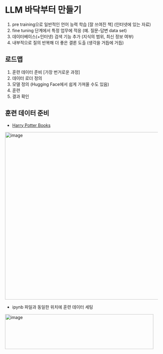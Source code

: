 # LLM 바닥부터 만들기

1. pre training으로 일반적인 언어 능력 학습 [잘 쓰여진 책] (인터넷에 있는 자료)
2. fine tuning 단계에서 특정 업무에 적응 (예. 질문-답변 data set)
3. 데이터베이스(+인터넷) 검색 기능 추가 (지식의 범위, 최신 정보 여부)
4. 내부적으로 질의 반복해 더 좋은 결론 도출 (생각을 거듭에 거듭)

## 로드맵

1. 훈련 데이터 준비 [가장 번거로운 과정]
2. 데이터 로더 정의
3. 모델 정의 (Hugging Face에서 쉽게 가져올 수도 있음) 
4. 훈련
5. 결과 확인

## 훈련 데이터 준비

- [Harry Potter Books](https://www.kaggle.com/datasets/shubhammaindola/harry-potter-books)
  
<img width="785" height="551" alt="image" src="https://github.com/user-attachments/assets/813c0479-556f-4df4-9082-6f1a3646720f" />

- ipynb 파일과 동일한 위치에 훈련 데이터 세팅

<img width="489" height="115" alt="image" src="https://github.com/user-attachments/assets/6b60219f-e535-40fc-90e5-6b79a8dbad01" />



